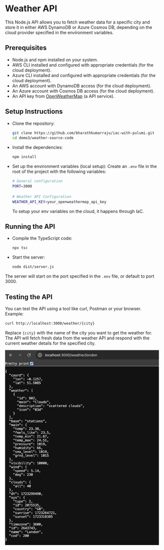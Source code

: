 # Weather API
This Node.js API allows you to fetch weather data for a specific city and store it in either AWS DynamoDB or Azure Cosmos DB, depending on the cloud provider specified in the environment variables.

## Prerequisites
- Node.js and npm installed on your system.
- AWS CLI installed and configured with appropriate credentials (for the cloud deployment).
- Azure CLI installed and configured with appropriate credentials (for the cloud deployment).
- An AWS account with DynamoDB access (for the cloud deployment).
- An Azure account with Cosmos DB access (for the cloud deployment).
- An API key from [OpenWeatherMap](https://openweathermap.org/api) (a API service).

## Setup Instructions
- Clone the repository:
    ``` bash
    git clone https://github.com/bharathkumarraju/iac-with-pulumi.git
    cd demo3/weather-source-code
    ```

- Install the dependencies:
    ``` bash
    npm install
    ```

- Set up the environment variables (local setup):
    Create an `.env` file in the root of the project with the following variables:
    ``` bash
    # General configuration
    PORT=3000
    
    # Weather API Configuration
    WEATHER_API_KEY=your_openweathermap_api_key

    ```
    To setup your env variables on the cloud, it happens through IaC.

## Running the API
- Compile the TypeScript code:
    ``` bash
    npx tsc
    ```

- Start the server:
    ``` bash
    node dist/server.js
    ```

The server will start on the port specified in the `.env` file, or default to port 3000.

## Testing the API
You can test the API using a tool like curl, Postman or your browser.
Example: 
``` bash
curl http://localhost:3000/weather/{city}
```

Replace `{city}` with the name of the city you want to get the weather for. The API will fetch fresh data from the weather API and respond with the current weather details for the specified city.

![Alt text](./response.png)

